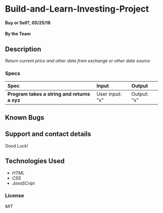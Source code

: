 # Build-and-Learn-Investing-Project

#### Buy or Sell?, 05/25/18

#### By the Team

## Description

_Return current price and other data from exchange or other data source_

### Specs 
| Spec | Input | Output |
| :------------- | :------------- | :------------- |
| **Program takes a string and returns a xyz** | User input: "x" | Output: "x" |

## Known Bugs

## Support and contact details

Good Luck!
## Technologies Used
* _HTML_
* _CSS_
* _JavaSCript_

### License

*MIT*
